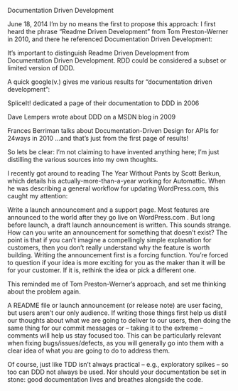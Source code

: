 Documentation Driven Development

June 18, 2014
I’m by no means the first to propose this approach: I first heard the phrase
“Readme Driven Development” from Tom Preston-Werner in 2010, and there he
referenced Documentation Driven Development:

It’s important to distinguish Readme Driven Development from Documentation
Driven Development. RDD could be considered a subset or limited version of DDD.

A quick google(v.) gives me various results for “documentation driven development”:

SpliceIt! dedicated a page of their documentation to DDD in 2006 

Dave Lempers
wrote about DDD on a MSDN blog in 2009

Frances Berriman talks about Documentation-Driven Design for APIs for 24ways in
2010 …and that’s just from the first page of results!

So lets be clear: I’m not claiming to have invented anything here; I’m just
distilling the various sources into my own thoughts.

I recently got around to reading The Year Without Pants by Scott Berkun, which
details his actually-more-than-a-year working for Automattic. When he was
describing a general workflow for updating WordPress.com, this caught my
attention:

Write a launch announcement and a support page. Most features are announced to
the world after they go live on WordPress.com . But long before launch, a draft
launch announcement is written. This sounds strange. How can you write an
announcement for something that doesn’t exist? The point is that if you can’t
imagine a compellingly simple explanation for customers, then you don’t really
understand why the feature is worth building. Writing the announcement first is
a forcing function. You’re forced to question if your idea is more exciting for
you as the maker than it will be for your customer. If it is, rethink the idea
or pick a different one.

This reminded me of Tom Preston-Werner’s approach, and set me thinking about
the problem again.

A README file or launch announcement (or release note) are user facing, but
users aren’t our only audience. If writing those things first help us distil
our thoughts about what we are going to deliver to our users, then doing the
same thing for our commit messages or – taking it to the extreme – comments
will help us stay focused too. This can be particularly relevant when fixing
bugs/issues/defects, as you will generally go into them with a clear idea of
what you are going to do to address them.

Of course, just like TDD isn’t always practical – e.g., exploratory spikes – so
too can DDD not always be used. Nor should your documentation be set in stone:
good documentation lives and breathes alongside the code.
